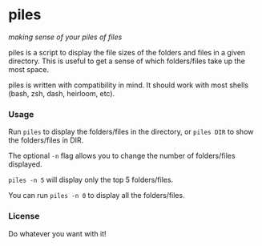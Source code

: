 # piles

_making sense of your piles of files_

piles is a script to display the file sizes of the folders and files in a given
directory. This is useful to get a sense of which folders/files take up the
most space.

piles is written with compatibility in mind. It should work with most shells (bash, zsh, dash, heirloom, etc).


### Usage
Run ```piles``` to display the folders/files in the directory, or ```piles DIR``` to show the folders/files in DIR.

The optional ```-n``` flag allows you to change the number of folders/files displayed.

```piles -n 5``` will display only the top 5 folders/files.

You can run ```piles -n 0``` to display all the folders/files.


### License
Do whatever you want with it!
